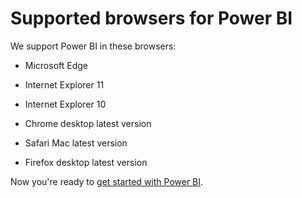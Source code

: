 ﻿<properties 
   pageTitle="Supported browsers for Power BI"
   description="Supported browsers for Power BI"
   services="powerbi" 
   documentationCenter="" 
   authors="jastru" 
   manager="mblythe" 
   editor=""
   tags=""/>
 
<tags
   ms.service="powerbi"
   ms.devlang="NA"
   ms.topic="article"
   ms.tgt_pltfrm="NA"
   ms.workload="powerbi"
   ms.date="10/15/2015"
   ms.author="jastru"/>

# Supported browsers for Power BI  

We support Power BI in these browsers:

-   Microsoft Edge

-   Internet Explorer 11

-   Internet Explorer 10

-   Chrome desktop latest version

-   Safari Mac latest version

-   Firefox desktop latest version

Now you're ready to [get started with Power BI](http://support.powerbi.com/knowledgebase/articles/430814-get-started-with-power-bi).  